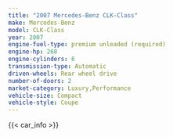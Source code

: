 ```yaml
---
title: "2007 Mercedes-Benz CLK-Class"
make: Mercedes-Benz
model: CLK-Class
year: 2007
engine-fuel-type: premium unleaded (required)
engine-hp: 268
engine-cylinders: 6
transmission-type: Automatic
driven-wheels: Rear wheel drive
number-of-doors: 2
market-category: Luxury,Performance
vehicle-size: Compact
vehicle-style: Coupe
---
```


{{< car_info >}}
